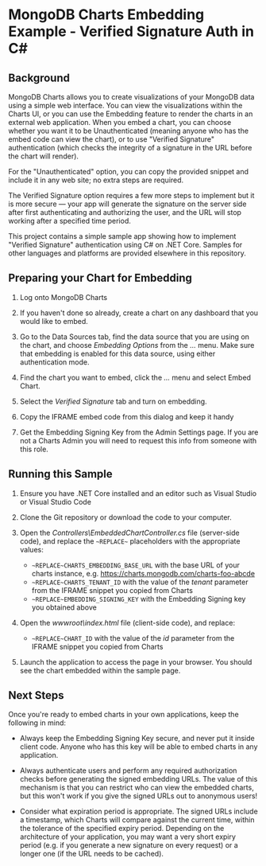 ﻿MongoDB Charts Embedding Example - Verified Signature Auth in C#
================================================================

Background
----------
MongoDB Charts allows you to create visualizations of your MongoDB data using a simple web interface.
You can view the visualizations within the Charts UI, or you can use the Embedding feature to render
the charts in an external web application. When you embed a chart, you can choose whether you want
it to be Unauthenticated (meaning anyone who has the embed code can view the chart), or to use
"Verified Signature" authentication (which checks the integrity of a signature in the URL before the
chart will render).

For the "Unauthenticated" option, you can copy the provided snippet and include it in any web site;
no extra steps are required.

The Verified Signature option requires a few more steps to implement but it is
more secure — your app will generate the signature on the server side after first authenticating
and authorizing the user, and the URL will stop working after a specified time period.

This project contains a simple sample app showing how to implement "Verified Signature" authentication
using C# on .NET Core. Samples for other languages and platforms are provided elsewhere in this
repository.

Preparing your Chart for Embedding
----------------------------------

1. Log onto MongoDB Charts

2. If you haven't done so already, create a chart on any dashboard that you would like to embed.

3. Go to the Data Sources tab, find the data source that you are using on the chart, and choose
   *Embedding Options* from the *...* menu. Make sure that embedding is enabled for this data source,
   using either authentication mode.

4. Find the chart you want to embed, click the *...* menu and select Embed Chart.

5. Select the *Verified Signature* tab and turn on embedding.

6. Copy the IFRAME embed code from this dialog and keep it handy

7. Get the Embedding Signing Key from the Admin Settings page. If you are not a Charts Admin you
   will need to request this info from someone with this role.

Running this Sample
-------------------
1. Ensure you have .NET Core installed and an editor such as Visual Studio or Visual Studio Code

2. Clone the Git repository or download the code to your computer.

3. Open the *Controllers\EmbeddedChartController.cs* file (server-side code), and replace the
    `~REPLACE~` placeholders with the appropriate values:
    - `~REPLACE~CHARTS_EMBEDDING_BASE_URL` with the base URL of your charts instance, e.g.
       https://charts.mongodb.com/charts-foo-abcde
    - `~REPLACE~CHARTS_TENANT_ID` with the value of the *tenant* parameter from the IFRAME snippet you
       copied from Charts
    - `~REPLACE~EMBEDDING_SIGNING_KEY` with the Embedding Signing key you obtained above

4. Open the *wwwroot\index.html* file (client-side code), and replace:
    - `~REPLACE~CHART_ID` with the value of the *id* parameter from the IFRAME snippet you copied from Charts

5. Launch the application to access the page in your browser. You should see the chart embedded
   within the sample page.

Next Steps
----------
Once you're ready to embed charts in your own applications, keep the following in mind:

 * Always keep the Embedding Signing Key secure, and never put it inside client code. Anyone who
   has this key will be able to embed charts in any application.

 * Always authenticate users and perform any required authorization checks before generating the
   signed embedding URLs. The value of this mechanism is that you can restrict who can view the
   embedded charts, but this won't work if you give the signed URLs out to anonymous users!

 * Consider what expiration period is appropriate. The signed URLs include a timestamp, which
   Charts will compare against the current time, within the tolerance of the specified expiry period.
   Depending on the architecture of your application, you may want a very short expiry period
   (e.g. if you generate a new signature on every request) or a longer one (if the URL needs to
   be cached).
